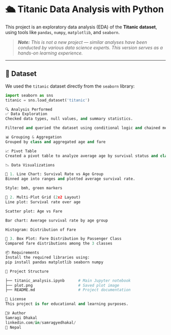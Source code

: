 # 🛳️ Titanic Data Analysis with Python

This project is an exploratory data analysis (EDA) of the **Titanic dataset**, using tools like `pandas`, `numpy`, `matplotlib`, and `seaborn`.

> _**Note:** This is not a new project — similar analyses have been conducted by various data science experts. This version serves as a hands-on learning experience._

---

## 📁 Dataset

We used the `titanic` dataset directly from the `seaborn` library:

```python
import seaborn as sns
titanic = sns.load_dataset('titanic')

🔍 Analysis Performed
✅ Data Exploration
Checked data types, null values, and summary statistics.

Filtered and queried the dataset using conditional logic and chained methods.

📊 Grouping & Aggregation
Grouped by class and aggregated age and fare

📈 Pivot Table
Created a pivot table to analyze average age by survival status and class

📉 Data Visualizations

🔹 1. Line Chart: Survival Rate vs Age Group
Binned age into ranges and plotted average survival rate.

Style: bmh, green markers

🔹 2. Multi-Plot Grid (2x2 Layout)
Line plot: Survival rate over age

Scatter plot: Age vs Fare

Bar chart: Average survival rate by age group

Histogram: Distribution of Fare

🔹 3. Box Plot: Fare Distribution by Passenger Class
Compared fare distributions among the 3 classes

📦 Requirements
Install the required libraries using:
pip install pandas matplotlib seaborn numpy

📁 Project Structure

├── titanic_analysis.ipynb      # Main Jupyter notebook
├── plot.png                    # Saved plot image
├── README.md                   # Project documentation

📌 License
This project is for educational and learning purposes.

🙋‍♀️ Author
Samragi Dhakal
linkedin.com/in/samragyedhakal/
📍 Nepal 
